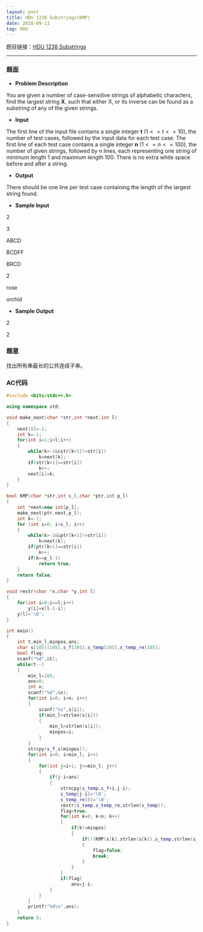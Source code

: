```yaml
---
layout: post
title: HDU 1238 Substrings(KMP)
date: 2018-09-11 
tag: HDU
---
```


题目链接：[HDU 1238 Substrings](http://acm.hdu.edu.cn/showproblem.php?pid=1238)

-------------------
### 题面
* **Problem Description**

You are given a number of case-sensitive strings of alphabetic characters, find the largest string **X**, such that either X, or its inverse can be found as a substring of any of the given strings.

* **Input**

The first line of the input file contains a single integer **t** ($1 <= t <= 10$), the number of test cases, followed by the input data for each test case. The first line of each test case contains a single integer **n** ($1 <= n <= 100$), the number of given strings, followed by n lines, each representing one string of minimum length 1 and maximum length 100. There is no extra white space before and after a string. 

* **Output**

There should be one line per test case containing the length of the largest string found. 

* **Sample Input**

2

3

ABCD

BCDFF

BRCD

2

rose

orchid

* **Sample Output**

2

2

### 题意

找出所有串最长的公共连续子串。 

### AC代码
``` c++
#include <bits/stdc++.h>

using namespace std;

void make_next(char *str,int *next,int l)
{
    next[0]=-1;
    int k=-1;
    for(int i=1;i<l;i++)
    {
        while(k>-1&&str[k+1]!=str[i])
            k=next[k];
        if(str[k+1]==str[i])
            k++;
        next[i]=k;
    }
}

bool KMP(char *str,int s_l,char *ptr,int p_l)
{
    int *next=new int[p_l];
    make_next(ptr,next,p_l);
    int k=-1;
    for (int i=0; i<s_l; i++)
    {
        while(k>-1&&ptr[k+1]!=str[i])
            k=next[k];
        if(ptr[k+1]==str[i])
            k++;
        if(k==p_l-1)
            return true;
    }
    return false;
}

void restr(char *x,char *y,int l)
{
    for(int i=0;i<=l;i++)
        y[i]=x[l-1-i];
    y[l]='\0';
}

int main()
{
    int t,min_l,minpos,ans;
    char s[105][105],s_f[105],s_temp[105],s_temp_re[105];
    bool flag;
    scanf("%d",&t);
    while(t--)
    {
        min_l=105;
        ans=0;
        int n;
        scanf("%d",&n);
        for(int i=0; i<n; i++)
        {
            scanf("%s",s[i]);
            if(min_l>strlen(s[i]))
            {
                min_l=strlen(s[i]);
                minpos=i;
            }
        }
        strcpy(s_f,s[minpos]);
        for(int i=0; i<min_l; i++)
        {
            for(int j=i+1; j<=min_l; j++)
            {
                if(j-i>ans)
                {
                    strncpy(s_temp,s_f+i,j-i);
                    s_temp[j-i]='\0';
                    s_temp_re[0]='\0';
                    restr(s_temp,s_temp_re,strlen(s_temp));
                    flag=true;
                    for(int k=0; k<n; k++)
                    {
                        if(k!=minpos)
                        {
                            if(!(KMP(s[k],strlen(s[k]),s_temp,strlen(s_temp))||KMP(s[k],strlen(s[k]),s_temp_re,strlen(s_temp_re))))
                            {
                                flag=false;
                                break;
                            }
                        }
                    }
                    if(flag)
                        ans=j-i;
                }
            }
        }
        printf("%d\n",ans);
    }
    return 0;
}
```
